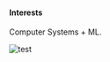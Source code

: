 
#### Interests 
Computer Systems + ML.

![test](https://i.pinimg.com/originals/24/8e/47/248e47a848da59d73bd1b58b34b65a7c.gif)
